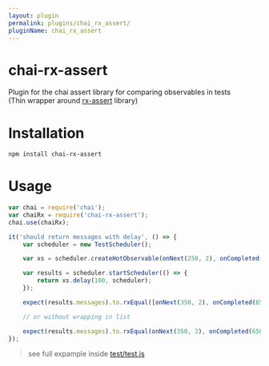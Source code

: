 ```yaml
---
layout: plugin
permalink: plugins/chai_rx_assert/
pluginName: chai_rx_assert
---
```


# chai-rx-assert
Plugin for the chai assert library for comparing observables in tests</br>
(Thin wrapper around [rx-assert](https://github.com/AlexMost/rx-assert) library)

# Installation
```bash
npm install chai-rx-assert
```

# Usage
```javascript
var chai = require('chai');
var chaiRx = require('chai-rx-assert');
chai.use(chaiRx);

it('should return messages with delay', () => {
    var scheduler = new TestScheduler();

    var xs = scheduler.createHotObservable(onNext(250, 2), onCompleted(550));

    var results = scheduler.startScheduler(() => {
        return xs.delay(100, scheduler);
    });

    expect(results.messages).to.rxEqual([onNext(350, 2), onCompleted(650)]) // assert ok

    // or without wrapping in list

    expect(results.messages).to.rxEqual(onNext(350, 2), onCompleted(650)) // assert ok
});
```
> see full expample inside [test/test.js](https://github.com/AlexMost/chai-rx-assert/blob/master/test/test.js)
